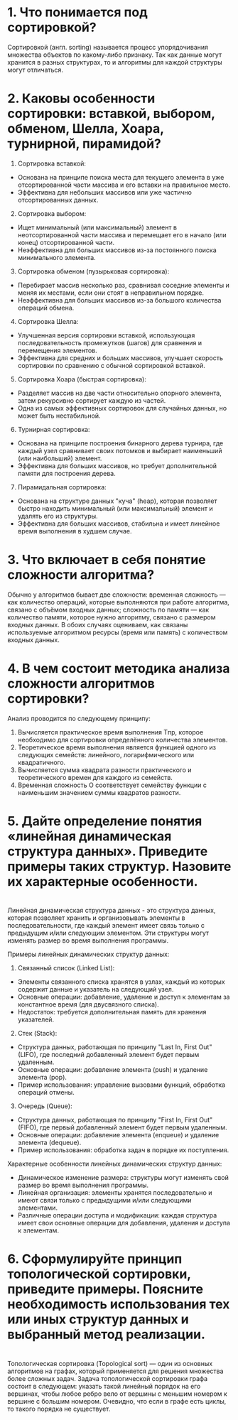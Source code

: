 # 1. Что понимается под сортировкой? #

Сортировкой (англ. sorting) называется процесс упорядочивания множества объектов по какому-либо признаку.
Так как данные могут хранится в разных структурах, то и алгоритмы для каждой структуры могут отличаться.

# 2. Каковы особенности сортировки: вставкой, выбором, обменом, Шелла, Хоара, турнирной, пирамидой? #

1. Сортировка вставкой:
- Основана на принципе поиска места для текущего элемента в уже отсортированной части массива и его вставки на правильное место.
- Эффективна для небольших массивов или уже частично отсортированных данных.

2. Сортировка выбором:
- Ищет минимальный (или максимальный) элемент в неотсортированной части массива и перемещает его в начало (или конец) отсортированной части.
- Неэффективна для больших массивов из-за постоянного поиска минимального элемента.

3. Сортировка обменом (пузырьковая сортировка):
- Перебирает массив несколько раз, сравнивая соседние элементы и меняя их местами, если они стоят в неправильном порядке.
- Неэффективна для больших массивов из-за большого количества операций обмена.

4. Сортировка Шелла:
- Улучшенная версия сортировки вставкой, использующая последовательность промежутков (шагов) для сравнения и перемещения элементов.
- Эффективна для средних и больших массивов, улучшает скорость сортировки по сравнению с обычной сортировкой вставкой.

5. Сортировка Хоара (быстрая сортировка):
- Разделяет массив на две части относительно опорного элемента, затем рекурсивно сортирует каждую из частей.
- Одна из самых эффективных сортировок для случайных данных, но может быть нестабильной.

6. Турнирная сортировка:
- Основана на принципе построения бинарного дерева турнира, где каждый узел сравнивает своих потомков и выбирает наименьший (или наибольший) элемент.
- Эффективна для больших массивов, но требует дополнительной памяти для построения дерева.

7. Пирамидальная сортировка:
- Основана на структуре данных "куча" (heap), которая позволяет быстро находить минимальный (или максимальный) элемент и удалять его из структуры.
- Эффективна для больших массивов, стабильна и имеет линейное время выполнения в худшем случае.

# 3. Что включает в себя понятие сложности алгоритма? #

Обычно у алгоритмов бывает две сложности:
временная сложность — как количество операций, которые выполняются при работе алгоритма, связано с объёмом входных данных;
сложность по памяти — как количество памяти, которое нужно алгоритму, связано с размером входных данных.
В обоих случаях оцениваем, как связаны используемые алгоритмом ресурсы (время или память) с количеством входных данных.

# 4. В чем состоит методика анализа сложности алгоритмов сортировки? #

Анализ проводится по следующему принципу:

1. Вычисляется практическое время выполнения Tпр, которое необходимо для сортировки определённого количества элементов.
2. Теоретическое время выполнения является функцией одного из следующих семейств: линейного, логарифмического или квадратичного.
3. Вычисляется сумма квадрата разности практического и теоретического времен для каждого из семейств.
4. Временная сложность O соответствует семейству функции с наименьшим значением суммы квадратов разности.

# 5. Дайте определение понятия «линейная динамическая структура данных». Приведите примеры таких структур. Назовите их характерные особенности.
#

Линейная динамическая структура данных - это структура данных, которая позволяет хранить и организовывать элементы в последовательности, где каждый элемент имеет связь только с предыдущим и/или следующим элементом. Эти структуры могут изменять размер во время выполнения программы.

Примеры линейных динамических структур данных:
1. Связанный список (Linked List):
- Элементы связанного списка хранятся в узлах, каждый из которых содержит данные и указатель на следующий узел.
- Основные операции: добавление, удаление и доступ к элементам за константное время (для двусвязного списка).
- Недостаток: требуется дополнительная память для хранения указателей.

2. Стек (Stack):
- Структура данных, работающая по принципу "Last In, First Out" (LIFO), где последний добавленный элемент будет первым удаленным.
- Основные операции: добавление элемента (push) и удаление элемента (pop).
- Пример использования: управление вызовами функций, обработка операций отмены.

3. Очередь (Queue):
- Структура данных, работающая по принципу "First In, First Out" (FIFO), где первый добавленный элемент будет первым удаленным.
- Основные операции: добавление элемента (enqueue) и удаление элемента (dequeue).
- Пример использования: обработка задач в порядке их поступления.

Характерные особенности линейных динамических структур данных:
- Динамическое изменение размера: структуры могут изменять свой размер во время выполнения программы.
- Линейная организация: элементы хранятся последовательно и имеют связи только с предыдущими и/или следующими элементами.
- Различные операции доступа и модификации: каждая структура имеет свои основные операции для добавления, удаления и доступа к элементам.

# 6. Сформулируйте принцип топологической сортировки, приведите примеры. Поясните необходимость использования тех или иных структур данных и выбранный метод реализации. 
#

Топологическая сортировка (Topological sort) — один из основных алгоритмов на графах, который применяется для решения множества более сложных задач.
Задача топологической сортировки графа состоит в следующем: указать такой линейный порядок на его вершинах, чтобы любое ребро вело от вершины с меньшим номером к вершине с большим номером. Очевидно, что если в графе есть циклы, то такого порядка не существует.